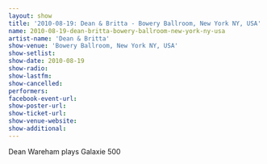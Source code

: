 ```yaml
---
layout: show
title: '2010-08-19: Dean & Britta - Bowery Ballroom, New York NY, USA'
name: 2010-08-19-dean-britta-bowery-ballroom-new-york-ny-usa
artist-name: 'Dean & Britta'
show-venue: 'Bowery Ballroom, New York NY, USA'
show-setlist: 
show-date: 2010-08-19
show-radio: 
show-lastfm: 
show-cancelled: 
performers: 
facebook-event-url: 
show-poster-url: 
show-ticket-url: 
show-venue-website: 
show-additional: 
---
```


Dean Wareham plays Galaxie 500